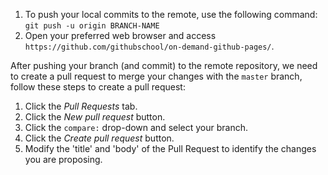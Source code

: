 1. To push your local commits to the remote, use the following command: `git push -u origin BRANCH-NAME`
1. Open your preferred web browser and access `https://github.com/githubschool/on-demand-github-pages/`.

After pushing your branch (and commit) to the remote repository, we need to create a pull request to merge your changes with the `master` branch, follow these steps to create a pull request:

1. Click the *Pull Requests* tab.
1. Click the *New pull request* button.
1. Click the `compare:` drop-down and select your branch.
1. Click the *Create pull request* button.
1. Modify the 'title' and 'body' of the Pull Request to identify the changes you are proposing.
